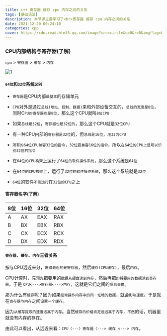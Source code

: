 ```yaml
---
title: c++ 寄存器 缓存 cpu 内存之间的关系
tags: [基础语法]
description: 本节课主要学习了<br>寄存器 缓存 cpu 内存之间的关系
date: 2021-12-20 00:24:10
categories: cpp
cover: https://cdn.read.html5.qq.com/image?src=circle&q=0&r=0&imgflag=0&cdn_cache=1800&w=0&h=0&imageUrl=https://learnonly-7.oss-cn-qingdao.aliyuncs.com/2021-12-19/4.png
---
```

### CPU内部结构与寄存器(了解)

`cpu`  >  `寄存器`  >  `缓存`  >  `内存`

![1](https://cdn.read.html5.qq.com/image?src=circle&q=0&r=0&imgflag=0&cdn_cache=1800&w=0&h=0&imageUrl=https://learnonly-7.oss-cn-qingdao.aliyuncs.com/2021-12-19/3.png)

#### `64位`和`32位`系统`区别`

- `寄存器`是CPU内部`最基本`的存储单元

- `CPU`对外是通过`总线(地址、控制、数据)`来和外部设备交互的，`总线的宽度是8位`，同时C`PU的寄存器也是8位`，那么这个CPU就叫`8位CPU`

- 如果`总线是32位`，`寄存器也是32位的`，那么这个CPU就是`32位CPU`

- 有一种CPU内部的`寄存器是32位`的，但`总线是16位`，`准32为CPU`

- `所有的64位CPU兼容32位的指令`，`32位要兼容16位的指令`，所以`在64位的CPU上是可以识别32位的指令`
- 在`64位的CPU构架`上运行了`64位的软件操作系统`，那么这个系统是`64位`

- 在`64位的CPU构架`上，运行了`32位的软件操作系统`，那么这个系统就是`32位`
- `64位`的软件`不能运行`在`32位的CPU`之上

#### 寄存器名字(了解)

| 8位  | **16**位 | **32**位 | **64**位 |
| ---- | -------- | -------- | -------- |
| A    | AX       | EAX      | RAX      |
| B    | BX       | EBX      | RBX      |
| C    | CX       | ECX      | RCX      |
| D    | DX       | EDX      | RDX      |

#### `寄存器`、`缓存`、`内存`三者关系

按与CPU远近来分，`离得最近的是寄存器`，然后`缓存(CPU缓存)`，最后`内存`。

CPU计算时，先`预先`把要用的`数据从硬盘读到内存`，然后再把`即将要用的数据读到寄存器`。于是 `CPU<--->寄存器<--->内存`，这就是它们之间的`信息交换`。

那为什么有`缓存`呢？因为如果`经常操作内存中的同一址地的数据`，就会`影响速度`。于是就在`寄存器与内存`之间`设置一个缓存`。

因为`从缓存提取的速度远高于内存`。当然`缓存的价格肯定远远高于内存`，`不然`的话，机器里就没有内存的存在。

由此可以看出，从远近来看：`CPU〈---〉寄存器〈---> 缓存 <---> 内存`。